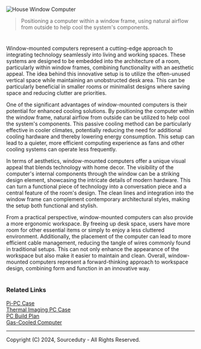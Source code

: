 ![House Window Computer](https://github.com/sourceduty/Window-Mounted_Computer/assets/123030236/012e0b13-2d2c-41e7-8a21-733b87b81b67)

> Positioning a computer within a window frame, using natural airflow from outside to help cool the system's components.

#

Window-mounted computers represent a cutting-edge approach to integrating technology seamlessly into living and working spaces. These systems are designed to be embedded into the architecture of a room, particularly within window frames, combining functionality with an aesthetic appeal. The idea behind this innovative setup is to utilize the often-unused vertical space while maintaining an unobstructed desk area. This can be particularly beneficial in smaller rooms or minimalist designs where saving space and reducing clutter are priorities.

One of the significant advantages of window-mounted computers is their potential for enhanced cooling solutions. By positioning the computer within the window frame, natural airflow from outside can be utilized to help cool the system's components. This passive cooling method can be particularly effective in cooler climates, potentially reducing the need for additional cooling hardware and thereby lowering energy consumption. This setup can lead to a quieter, more efficient computing experience as fans and other cooling systems can operate less frequently.

In terms of aesthetics, window-mounted computers offer a unique visual appeal that blends technology with home decor. The visibility of the computer's internal components through the window can be a striking design element, showcasing the intricate details of modern hardware. This can turn a functional piece of technology into a conversation piece and a central feature of the room's design. The clean lines and integration into the window frame can complement contemporary architectural styles, making the setup both functional and stylish.

From a practical perspective, window-mounted computers can also provide a more ergonomic workspace. By freeing up desk space, users have more room for other essential items or simply to enjoy a less cluttered environment. Additionally, the placement of the computer can lead to more efficient cable management, reducing the tangle of wires commonly found in traditional setups. This can not only enhance the appearance of the workspace but also make it easier to maintain and clean. Overall, window-mounted computers represent a forward-thinking approach to workspace design, combining form and function in an innovative way.

#
### Related Links

[Pi-PC Case](https://github.com/sourceduty/Pi-PC_Case)
<br>
[Thermal Imaging PC Case](https://github.com/sourceduty/Thermal_Imaging_PC_Case)
<br>
[PC Build Plan](https://chat.openai.com/g/g-W9wTtIyiJ-pc-build-plan)
<br>
[Gas-Cooled Computer](https://github.com/sourceduty/Gas-Cooled_Computer)

***
Copyright (C) 2024, Sourceduty - All Rights Reserved.
